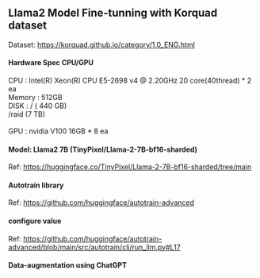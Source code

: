 
## Llama2 Model Fine-tunning with Korquad dataset

Dataset: https://korquad.github.io/category/1.0_ENG.html

#### Hardware Spec CPU/GPU
CPU       : Intel(R) Xeon(R) CPU E5-2698 v4 @ 2.20GHz 20 core(40thread) * 2 ea</br>
Memory : 512GB</br>
DISK      : /  ( 440 GB)</br>
             /raid (7 TB)</br>    
GPU : nvidia V100 16GB * 8 ea</br>

#### Model: Llama2 7B (TinyPixel/Llama-2-7B-bf16-sharded)
Ref: https://huggingface.co/TinyPixel/Llama-2-7B-bf16-sharded/tree/main

#### Autotrain library
Ref: https://github.com/huggingface/autotrain-advanced

#### configure value 
Ref: https://github.com/huggingface/autotrain-advanced/blob/main/src/autotrain/cli/run_llm.py#L17

#### Data-augmentation using ChatGPT

